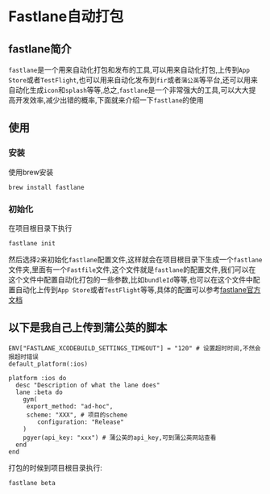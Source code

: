 # Fastlane自动打包

<!--more-->
## fastlane简介
`fastlane`是一个用来自动化打包和发布的工具,可以用来自动化打包,上传到`App Store`或者`TestFlight`,也可以用来自动化发布到`fir`或者`蒲公英`等平台,还可以用来自动化生成`icon`和`splash`等等,总之,`fastlane`是一个非常强大的工具,可以大大提高开发效率,减少出错的概率,下面就来介绍一下`fastlane`的使用
## 使用
### 安装
使用brew安装
```
brew install fastlane
```
### 初始化
在项目根目录下执行
```
fastlane init
```
然后选择`2`来初始化`fastlane`配置文件,这样就会在项目根目录下生成一个`fastlane`文件夹,里面有一个`Fastfile`文件,这个文件就是`fastlane`的配置文件,我们可以在这个文件中配置自动化打包的一些参数,比如`bundleId`等等,也可以在这个文件中配置自动化上传到`App Store`或者`TestFlight`等等,具体的配置可以参考[fastlane官方文档](https://docs.fastlane.tools/)

## 以下是我自己上传到蒲公英的脚本
```
ENV["FASTLANE_XCODEBUILD_SETTINGS_TIMEOUT"] = "120" # 设置超时时间,不然会报超时错误 
default_platform(:ios)

platform :ios do
  desc "Description of what the lane does"
  lane :beta do
	gym(
	 export_method: "ad-hoc",
	 scheme: "XXX", # 项目的scheme
		configuration: "Release"
	)
	pgyer(api_key: "xxx") # 蒲公英的api_key,可到蒲公英网站查看
  end
end
```
打包的时候到项目根目录执行:
```
fastlane beta
```
